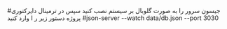 #جیسون سرور را به صورت گلوبال بر سیستم نصب کنید سپس در ترمینال دایرکتوری پروژه دستور زیر ر ا وارد کنید
#json-server --watch data/db.json --port 3030


